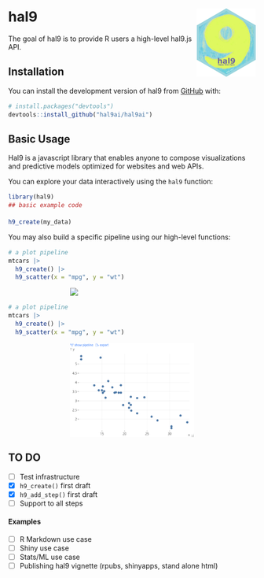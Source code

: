
<!-- README.md is generated from README.Rmd. Please edit that file -->

# hal9 <img src="man/figures/logo.png" align="right" width="120" />

<!-- badges: start -->
<!-- badges: end -->

The goal of hal9 is to provide R users a high-level hal9.js API.

## Installation

You can install the development version of hal9 from
[GitHub](https://github.com/) with:

``` r
# install.packages("devtools")
devtools::install_github("hal9ai/hal9ai")
```

## Basic Usage

Hal9 is a javascript library that enables anyone to compose
visualizations and predictive models optimized for websites and web
APIs.

You can explore your data interactively using the `hal9` function:

``` r
library(hal9)
## basic example code

h9_create(my_data)
```

You may also build a specific pipeline using our high-level functions:

``` r
# a plot pipeline
mtcars |> 
  h9_create() |> 
  h9_scatter(x = "mpg", y = "wt")
```

<img src="https://raw.githubusercontent.com/hal9ai/hal9ai/main/r/inst/htmlwidgets/scatter_example.png" width="50%" style="display: block; margin: auto;" />

``` r
# a plot pipeline
mtcars |> 
  h9_create() |> 
  h9_scatter(x = "mpg", y = "wt")
```

<img src="inst/htmlwidgets/scatter_example.png" width="50%" style="display: block; margin: auto;" />

## TO DO

-   [ ] Test infrastructure
-   [x] `h9_create()` first draft
-   [x] `h9_add_step()` first draft
-   [ ] Support to all steps

#### Examples

-   [ ] R Markdown use case
-   [ ] Shiny use case
-   [ ] Stats/ML use case
-   [ ] Publishing hal9 vignette (rpubs, shinyapps, stand alone html)
